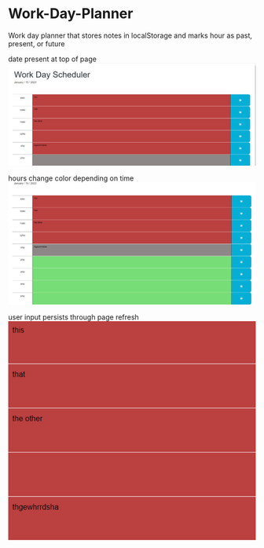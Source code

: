 # Work-Day-Planner
Work day planner that stores notes in localStorage and marks hour as past, present, or future

date present at top of page
<br>
![](images/current-date.png)

hours change color depending on time
<br>
![](images/hours-change-color.png)

user input persists through page refresh
<br>
![](images/persisting-user-data.png)
